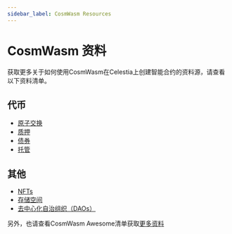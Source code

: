 ```yaml
---
sidebar_label: CosmWasm Resources
---
```


# CosmWasm 资料

获取更多关于如何使用CosmWasm在Celestia上创建智能合约的资料源，请查看以下资料清单。

## 代币

- [原子交换](https://docs.rs/cw20-atomic-swap/latest/cw20_atomic_swap/)
- [质押](https://docs.rs/cw20-staking/latest/cw20_staking/)
- [债券](https://docs.rs/cw20-bonding/latest/cw20_bonding/)
- [托管](https://docs.rs/cw20-escrow/latest/cw20_escrow/)

## 其他

- [NFTs](https://github.com/CosmWasm/cw-nfts/tree/main/contracts)
- [存储空间](https://crates.io/crates/cosmwasm-storage)
- [去中心化自治组织（DAOs）](https://github.com/DA0-DA0/dao-contracts/tree/main/contracts)

另外，也请查看CosmWasm Awesome清单获取[更多资料](https://github.com/InterWasm/cw-awesome/)
